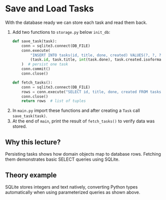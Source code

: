 # Save and Load Tasks
With the database ready we can store each task and read them back.

1. Add two functions to `storage.py` below `init_db`:
   ```python
   def save_task(task):
       conn = sqlite3.connect(DB_FILE)
       conn.execute(
           "INSERT INTO tasks(id, title, done, created) VALUES(?, ?, ?, ?)",
           (task.id, task.title, int(task.done), task.created.isoformat())
       )  # persist one task
       conn.commit()
       conn.close()

   def fetch_tasks():
       conn = sqlite3.connect(DB_FILE)
       rows = conn.execute("SELECT id, title, done, created FROM tasks").fetchall()
       conn.close()
       return rows  # list of tuples
   ```
2. In `main.py` import these functions and after creating a `Task` call `save_task(task)`.
3. At the end of `main`, print the result of `fetch_tasks()` to verify data was stored.

## Why this lecture?
Persisting tasks shows how domain objects map to database rows. Fetching them demonstrates basic SELECT queries using SQLite.

## Theory example
SQLite stores integers and text natively, converting Python types automatically when using parameterized queries as shown above.
